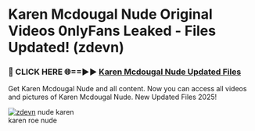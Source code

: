 # Karen Mcdougal Nude Original Videos 0nlyFans Leaked - Files Updated! (zdevn)

<h3>🔴 CLICK HERE 🌐==►► <a href="https://tinyurl.com/52m3yx9h" rel="nofollow">Karen Mcdougal Nude Updated Files</a></h3>

Get Karen Mcdougal Nude and all content. Now you can access all videos and pictures of Karen Mcdougal Nude. New Updated Files 2025!

[![zdevn](https://i.imgur.com/TnHtlc8.gif)](https://tinyurl.com/52m3yx9h)
nude karen<br>
karen roe nude
